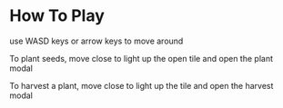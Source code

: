 # How To Play

use WASD keys or arrow keys to move around

To plant seeds, move close to light up the open tile and open the plant modal

To harvest a plant, move close to light up the tile and open the harvest modal

<!-- Auto-update: 2025-10-16T13:54:33.238352 -->
